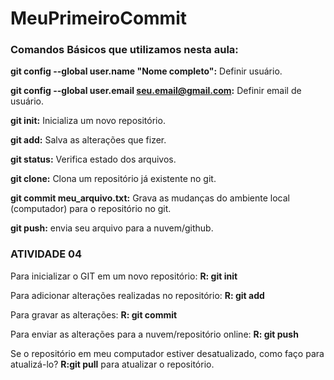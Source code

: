 # MeuPrimeiroCommit
### Comandos Básicos que utilizamos nesta aula:

**git config --global user.name "Nome completo":** Definir usuário.

**git config --global user.email seu.email@gmail.com:** Definir email de usuário.

**git init:** Inicializa um novo repositório.

**git add:** Salva as alterações que fizer.

**git status:** Verifica estado dos arquivos.

**git clone:** Clona um repositório já existente no git.

**git commit meu_arquivo.txt:** Grava as mudanças do ambiente local (computador) para o repositório no git.

**git push:** envia seu arquivo para a nuvem/github.

### ATIVIDADE 04
Para inicializar o GIT em um novo repositório: **R: git init**

Para adicionar alterações realizadas no repositório: **R: git add**

Para gravar as alterações: **R: git commit**

Para enviar as alterações para a nuvem/repositório online: **R: git push**

Se o repositório em meu computador estiver desatualizado, como faço para atualizá-lo? **R:git pull** para atualizar o repositório. 
